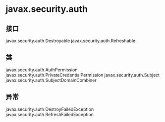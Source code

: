 # javax.security.auth

## 接口

javax.security.auth.Destroyable
javax.security.auth.Refreshable

## 类

javax.security.auth.AuthPermission
javax.security.auth.PrivateCredentialPermission
javax.security.auth.Subject
javax.security.auth.SubjectDomainCombiner

## 异常

javax.security.auth.DestroyFailedException
javax.security.auth.RefreshFailedException




